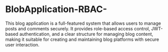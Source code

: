 # BlobApplication-RBAC-
This blog application is a full-featured system that allows users to manage posts and comments securely. It provides role-based access control, JWT-based authentication, and a clear structure for managing blog content, making it suitable for creating and maintaining blog platforms with secure user interaction.
